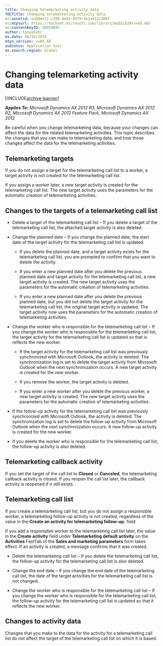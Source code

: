 ```yaml
---
title: Changing telemarketing activity data
TOCTitle: Changing telemarketing activity data
ms:assetid: ecb04e11-c390-4e92-9379-4e1a412c389f
ms:mtpsurl: https://technet.microsoft.com/library/Aa551529(v=AX.60)
ms:contentKeyID: 36059895
author: tonyafehr
ms.date: 04/18/2014
mtps_version: v=AX.60
audience: Application User
ms.search.region: Global
---
```


# Changing telemarketing activity data 


[!INCLUDE[archive-banner](includes/archive-banner.md)]


_**Applies To:** Microsoft Dynamics AX 2012 R3, Microsoft Dynamics AX 2012 R2, Microsoft Dynamics AX 2012 Feature Pack, Microsoft Dynamics AX 2012_

Be careful when you change telemarketing data, because your changes can affect the data for the related telemarketing activities. This topic describes the changes that you can make to telemarketing data, and how those changes affect the data for the telemarketing activities.

## Telemarketing targets

If you do not assign a target for the telemarketing call list to a worker, a target activity is not created for the telemarketing call list.

If you assign a worker later, a new target activity is created for the telemarketing call list. The new target activity uses the parameters for the automatic creation of telemarketing activities.

## Changes to the targets of a telemarketing call list

  - Delete a target of the telemarketing call list – If you delete a target of the telemarketing call list, the attached target activity is also deleted.

  - Change the planned date – If you change the planned date, the start date of the target activity for the telemarketing call list is updated.
    
      - If you delete the planned date, and a target activity exists for the telemarketing call list, you are prompted to confirm that you want to delete the activity.
    
      - If you enter a new planned date after you delete the previous planned date and target activity for the telemarketing call list, a new target activity is created. The new target activity uses the parameters for the automatic creation of telemarketing activities.
    
      - If you enter a new planned date after you delete the previous planned date, but you did not delete the target activity for the telemarketing call list, the original target activity is updated. The target activity now uses the parameters for the automatic creation of telemarketing activities.

  - Change the worker who is responsible for the telemarketing call list – If you change the worker who is responsible for the telemarketing call list, the target activity for the telemarketing call list is updated so that is reflects the new worker.
    
      - If the target activity for the telemarketing call list was previously synchronized with Microsoft Outlook, the activity is deleted. The synchronization log is set to delete the target activity from Microsoft Outlook when the next synchronization occurs. A new target activity is created for the new worker.
    
      - If you remove the worker, the target activity is deleted.
    
      - If you enter a new worker after you delete the previous worker, a new target activity is created. The new target activity uses the parameters for the automatic creation of telemarketing activities.

  - If the follow-up activity for the telemarketing call list was previously synchronized with Microsoft Outlook, the activity is deleted. The synchronization log is set to delete the follow-up activity from Microsoft Outlook when the next synchronization occurs. A new follow-up activity is created for the new worker.

  - If you delete the worker who is responsible for the telemarketing call list, the follow-up activity is also deleted.

## Telemarketing callback activity

If you set the target of the call list to **Closed** or **Canceled**, the telemarketing callback activity is closed. If you reopen the call list later, the callback activity is reopened if it still exists.

## Telemarketing call list

If you create a telemarketing call list, but you do not assign a responsible worker, a telemarketing follow-up activity is not created, regardless of the value in the **Create an activity for telemarketing follow-up.** field.

If you add a responsible worker to the telemarketing call list later, the value in the **Create activity** field under **Telemarketing default activity** on the **Activities** FastTab of the **Sales and marketing parameters** form takes effect. If an activity is created, a message confirms that it was created.

  - Delete the telemarketing call list – If you delete the telemarketing call list, the follow-up activity for the telemarketing call list is also deleted.

  - Change the end date – If you change the end date of the telemarketing call list, the date of the target activities for the telemarketing call list is not changed.

  - Change the worker who is responsible for the telemarketing call list – If you change the worker who is responsible for the telemarketing call list, the follow-up activity for the telemarketing call list is updated so that it reflects the new worker.

## Changes to activity data

Changes that you make to the data for the activity for a telemarketing call list do not affect the target of the telemarketing call list on which it is based.

  


